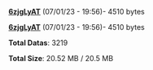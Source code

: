 [**6zjgLyAT**](/data/6zjgLyAT.txt) (07/01/23 - 19:56)- 4510 bytes

[**6zjgLyAT**](/data/6zjgLyAT.txt) (07/01/23 - 19:56)- 4510 bytes

**Total Datas**: 3219

**Total Size**: 20.52 MB / 20.5 MB